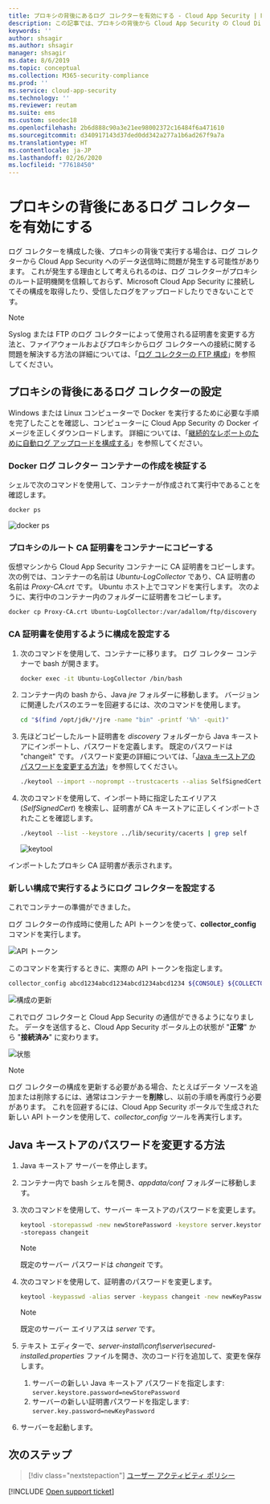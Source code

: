 ```yaml
---
title: プロキシの背後にあるログ コレクターを有効にする - Cloud App Security | Microsoft Docs
description: この記事では、プロキシの背後から Cloud App Security の Cloud Discovery ログ コレクターを有効にする方法について説明します。
keywords: ''
author: shsagir
ms.author: shsagir
manager: shsagir
ms.date: 8/6/2019
ms.topic: conceptual
ms.collection: M365-security-compliance
ms.prod: ''
ms.service: cloud-app-security
ms.technology: ''
ms.reviewer: reutam
ms.suite: ems
ms.custom: seodec18
ms.openlocfilehash: 2b6d888c90a3e21ee98002372c16484f6a471610
ms.sourcegitcommit: d340917143d37ded0dd342a277a1b6ad267f9a7a
ms.translationtype: HT
ms.contentlocale: ja-JP
ms.lasthandoff: 02/26/2020
ms.locfileid: "77618450"
---
```

# <a name="enable-the-log-collector-behind-a-proxy"></a>プロキシの背後にあるログ コレクターを有効にする

ログ コレクターを構成した後、プロキシの背後で実行する場合は、ログ コレクターから Cloud App Security へのデータ送信時に問題が発生する可能性があります。 これが発生する理由として考えられるのは、ログ コレクターがプロキシのルート証明機関を信頼しておらず、Microsoft Cloud App Security に接続してその構成を取得したり、受信したログをアップロードしたりできないことです。

>[!NOTE]
> Syslog または FTP のログ コレクターによって使用される証明書を変更する方法と、ファイアウォールおよびプロキシからログ コレクターへの接続に関する問題を解決する方法の詳細については、「[ログ コレクターの FTP 構成](log-collector-ftp.md)」を参照してください。
>

## <a name="set-up-the-log-collector-behind-a-proxy"></a>プロキシの背後にあるログ コレクターの設定

Windows または Linux コンピューターで Docker を実行するために必要な手順を完了したことを確認し、コンピューターに Cloud App Security の Docker イメージを正しくダウンロードします。 詳細については、「[継続的なレポートのために自動ログ アップロードを構成する](discovery-docker.md)」を参照してください。

### <a name="validate-docker-log-collector-container-creation"></a>Docker ログ コレクター コンテナーの作成を検証する

シェルで次のコマンドを使用して、コンテナーが作成されて実行中であることを確認します。

```bash
docker ps
```

![docker ps](media/docker-1.png)

### <a name="copy-proxy-root-ca-certificate-to-the-container"></a>プロキシのルート CA 証明書をコンテナーにコピーする

仮想マシンから Cloud App Security コンテナーに CA 証明書をコピーします。 次の例では、コンテナーの名前は *Ubuntu-LogCollector* であり、CA 証明書の名前は *Proxy-CA.crt* です。
Ubuntu ホスト上でコマンドを実行します。 次のように、実行中のコンテナー内のフォルダーに証明書をコピーします。

```bash
docker cp Proxy-CA.crt Ubuntu-LogCollector:/var/adallom/ftp/discovery
```

### <a name="set-the-configuration-to-work-with-the-ca-certificate"></a>CA 証明書を使用するように構成を設定する

1. 次のコマンドを使用して、コンテナーに移ります。 ログ コレクター コンテナーで bash が開きます。

    ```bash
    docker exec -it Ubuntu-LogCollector /bin/bash
    ```

2. コンテナー内の bash から、Java *jre* フォルダーに移動します。 バージョンに関連したパスのエラーを回避するには、次のコマンドを使用します。

    ```bash
    cd "$(find /opt/jdk/*/jre -name "bin" -printf '%h' -quit)"
    ```

3. 先ほどコピーしたルート証明書を *discovery* フォルダーから Java キーストアにインポートし、パスワードを定義します。 既定のパスワードは "changeit" です。 パスワード変更の詳細については、「[Java キーストアのパスワードを変更する方法](#how-to-change-the-java-keystore-password)」を参照してください。

    ```bash
    ./keytool --import --noprompt --trustcacerts --alias SelfSignedCert --file /var/adallom/ftp/discovery/Proxy-CA.crt --keystore ../lib/security/cacerts --storepass <password>
    ```

4. 次のコマンドを使用して、インポート時に指定したエイリアス (*SelfSignedCert*) を検索し、証明書が CA キーストアに正しくインポートされたことを確認します。

    ```bash
    ./keytool --list --keystore ../lib/security/cacerts | grep self
    ```

    ![keytool](media/docker-2.png "keytool")

インポートしたプロキシ CA 証明書が表示されます。

### <a name="set-the-log-collector-to-run-with-the-new-configuration"></a>新しい構成で実行するようにログ コレクターを設定する

これでコンテナーの準備ができました。

ログ コレクターの作成時に使用した API トークンを使って、**collector_config** コマンドを実行します。

![API トークン](media/docker-3.png "API トークン")

このコマンドを実行するときに、実際の API トークンを指定します。

```bash
collector_config abcd1234abcd1234abcd1234abcd1234 ${CONSOLE} ${COLLECTOR}
```

![構成の更新](media/docker-4.png "構成の更新")

これでログ コレクターと Cloud App Security の通信ができるようになりました。 データを送信すると、Cloud App Security ポータル上の状態が "**正常**" から "**接続済み**" に変わります。

![状態](media/docker-5.png "状態")

>[!NOTE]
> ログ コレクターの構成を更新する必要がある場合、たとえばデータ ソースを追加または削除するには、通常はコンテナーを**削除**し、以前の手順を再度行う必要があります。 これを回避するには、Cloud App Security ポータルで生成された新しい API トークンを使用して、*collector_config* ツールを再実行します。

## <a name="how-to-change-the-java-keystore-password"></a>Java キーストアのパスワードを変更する方法

1. Java キーストア サーバーを停止します。
1. コンテナー内で bash シェルを開き、*appdata/conf* フォルダーに移動します。
1. 次のコマンドを使用して、サーバー キーストアのパスワードを変更します。

    ```bash
    keytool -storepasswd -new newStorePassword -keystore server.keystore
    -storepass changeit
    ```

    > [!NOTE]
    > 既定のサーバー パスワードは *changeit* です。

1. 次のコマンドを使用して、証明書のパスワードを変更します。

    ```bash
    keytool -keypasswd -alias server -keypass changeit -new newKeyPassword -keystore server.keystore -storepass newStorePassword
    ```

    > [!NOTE]
    > 既定のサーバー エイリアスは *server* です。

1. テキスト エディターで、*server-install\conf\server\secured-installed.properties* ファイルを開き、次のコード行を追加して、変更を保存します。
    1. サーバーの新しい Java キーストア パスワードを指定します: `server.keystore.password=newStorePassword`
    1. サーバーの新しい証明書パスワードを指定します: `server.key.password=newKeyPassword`
1. サーバーを起動します。

## <a name="next-steps"></a>次のステップ

> [!div class="nextstepaction"]
> [ユーザー アクティビティ ポリシー](user-activity-policies.md)

[!INCLUDE [Open support ticket](includes/support.md)]
